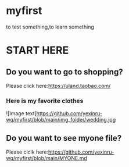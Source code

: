 # myfirst
to test something,to learn something
# START HERE
## Do you want to go to shopping?
Please click here:https://uland.taobao.com/

### Here is my favorite clothes
![Image text]https://github.com/yexinru-wq/myfirst/blob/main/img_folder/wedding.jpg

## Do you want to see myone file?
Please clcik here:https://github.com/yexinru-wq/myfirst/blob/main/MYONE.md


